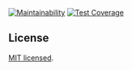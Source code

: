 [![Maintainability](https://api.codeclimate.com/v1/badges/a326220c22f299c91efd/maintainability)](https://codeclimate.com/github/jacobEAdamson/model-sheets/maintainability) [![Test Coverage](https://api.codeclimate.com/v1/badges/a326220c22f299c91efd/test_coverage)](https://codeclimate.com/github/jacobEAdamson/model-sheets/test_coverage)

## License

[MIT licensed](https://github.com/nestjs/nest/blob/master/LICENSE).
